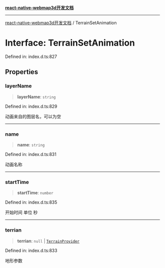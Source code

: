 [**react-native-webmap3d开发文档**](../README.md)

***

[react-native-webmap3d开发文档](../globals.md) / TerrainSetAnimation

# Interface: TerrainSetAnimation

Defined in: index.d.ts:827

## Properties

### layerName

> **layerName**: `string`

Defined in: index.d.ts:829

动画来自的图层名，可以为空

***

### name

> **name**: `string`

Defined in: index.d.ts:831

动画名称

***

### startTime

> **startTime**: `number`

Defined in: index.d.ts:835

开始时间 单位 秒

***

### terrian

> **terrian**: `null` \| [`TerrainProvider`](../type-aliases/TerrainProvider.md)

Defined in: index.d.ts:833

地形参数
